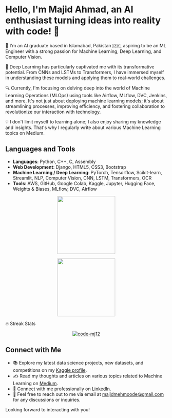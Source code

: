 # Hello, I'm Majid Ahmad, an AI enthusiast turning ideas into reality with code! 🚀

🔭 I'm an AI graduate based in Islamabad, Pakistan 🇵🇰, aspiring to be an ML Engineer with a strong passion for Machine Learning, Deep Learning, and Computer Vision.

🌱 Deep Learning has particularly captivated me with its transformative potential. From CNNs and LSTMs to Transformers, I have immersed myself in understanding these models and applying them to real-world challenges.

🔍 Currently, I'm focusing on delving deep into the world of Machine Learning Operations (MLOps) using tools like Airflow, MLflow, DVC, Jenkins, and more. It's not just about deploying machine learning models; it's about streamlining processes, improving efficiency, and fostering collaboration to revolutionize our interaction with technology.

💡 I don't limit myself to learning alone; I also enjoy sharing my knowledge and insights. That's why I regularly write about various Machine Learning topics on Medium.

## Languages and Tools

- **Languages**: Python, C++, C, Assembly
- **Web Development**: Django, HTML5, CSS3, Bootstrap
- **Machine Learning / Deep Learning**: PyTorch, Tensorflow, Scikit-learn, Streamlit, NLP, Computer Vision, CNN, LSTM, Transformers, OCR
- **Tools**: AWS, GitHub, Google Colab, Kaggle, Jupyter, Hugging Face, Weights & Biases, MLflow, DVC, Airflow

<p align="center">
    <a href="https://github.com/code-mj12">
        <img height="180em" src="https://github-readme-stats.vercel.app/api?username=code-mj12&show_icons=true&theme=radical&include_all_commits=true"/>
    </a>
</p>
<p align="center">
    <a href="https://github.com/code-mj12">
        <img height="180em" src="https://github-readme-stats.vercel.app/api/top-langs/?username=code-mj12&layout=compact&theme=radical"/>
    </a>
</p>
🔥 Streak Stats
<p align="center">
    <a href="https://github.com/code-mj12">
        <img src="https://github-readme-streak-stats.herokuapp.com/?user=code-mj12&theme=radical" alt="code-mj12" />
    </a>
</p>

## Connect with Me
- 📚 Explore my latest data science projects, new datasets, and competitions on my [Kaggle profile](https://www.kaggle.com/i191796majid).
- ✍️ Read my thoughts and articles on various topics related to Machine Learning on [Medium](https://medium.com/@majidahmadkhan).
- 👔 Connect with me professionally on [LinkedIn](http://linkedin.com/in/majidahmadkhan).
- 📧 Feel free to reach out to me via email at majidmehmoode@gmail.com for any discussions or inquiries.

Looking forward to interacting with you!
